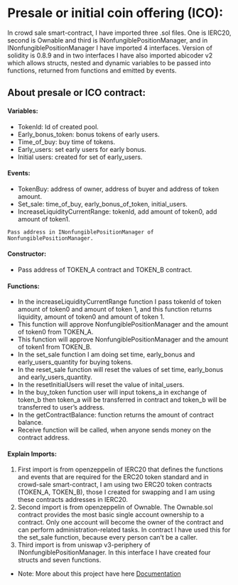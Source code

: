 # Presale or initial coin offering (ICO):


In crowd sale smart-contract, I have imported three .sol files. One is IERC20, second is
Ownable and third is INonfungiblePositionManager, and in INonfungiblePositionManager
I have imported 4 interfaces.
Version of solidity is 0.8.9 and in two interfaces I have also imported abicoder v2 which
allows structs, nested and dynamic variables to be passed into functions, returned from
functions and emitted by events.


## About presale or ICO contract:
#### Variables:
- TokenId: Id of created pool.
- Early_bonus_token: bonus tokens of early users.
- Time_of_buy: buy time of tokens.
- Early_users: set early users for early bonus.
- Initial users: created for set of early_users.


#### Events:
- TokenBuy: address of owner, address of buyer and address of token amount.
- Set_sale: time_of_buy, early_bonus_of_token, initial_users.
- IncreaseLiquidityCurrentRange: tokenId, add amount of token0, add amount of token1.
```
Pass address in INonfungiblePositionManager of NonfungiblePositionManager.
```
#### Constructor:
- Pass address of TOKEN_A contract and TOKEN_B contract.

#### Functions:
- In the increaseLiquidityCurrentRange function I pass tokenId of token amount of token0 and amount of token 1, and this function returns liquidity, amount of token0 and amount of token 1.
- This function will approve NonfungiblePositionManager and the amount of token0 from TOKEN_A.
- This function will approve NonfungiblePositionManager and the amount of token1 from TOKEN_B.
- In the set_sale function I am doing set time, early_bonus and early_users_quantity for buying tokens.
- In the reset_sale function will reset the values of set time, early_bonus and early_users_quantity.
- In the resetInitialUsers will reset the value of inital_users.
- In the buy_token function user will input tokens_a in exchange of token_b then token_a will be transferred in contract and token_b will be transferred to user’s address.
- In the getContractBalance: function returns the amount of contract balance.
- Receive function will be called, when anyone sends money on the contract address.


#### Explain Imports:
1. First import is from openzeppelin of IERC20 that defines the functions and events that are required for the ERC20 token standard and in crowd-sale smart-contract, I am using two ERC20 token contracts (TOKEN_A, TOKEN_B), those I created for swapping and I am using these contracts addresses in IERC20.
2. Second import is from openzeppelin of Ownable. The Ownable.sol contract provides the most basic single account ownership to a contract. Only one account will become the owner of the contract and can perform administration-related tasks.
In contract I have used this for the set_sale function, because every person can’t be a caller.
3. Third import is from uniswap v3-periphery of INonfungiblePositionManager. In this interface I have created four structs and seven functions.

- Note: More about this project have here [Documentation](https://docs-of-crowdsale-contract.web.app/Documentation_of_CrowdSale_SmartContract.pdf)
